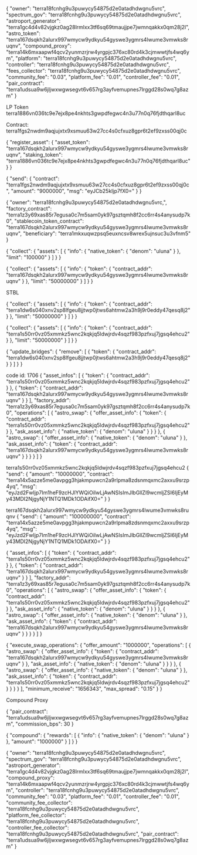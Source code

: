 {
    "owner": "terra18fcnhg9u3puwycy54875d2e0atadhdwgnu5vrc",
    "spectrum_gov": "terra18fcnhg9u3puwycy54875d2e0atadhdwgnu5vrc",
    "astroport_generator": "terra1gc4d4v82vjgkz0ag28lrmlxx3tf6sq69tmaujjpe7jwmnqakkx0qm28j2l",
    "astro_token": "terra167dsqkh2alurx997wmycw9ydkyu54gyswe3ygmrs4lwume3vmwks8ruqnv",
    "compound_proxy": "terra14k6mxaapwf4qcv2yunmzrjrw4yrgpjc376xc80rd4k3cjmwwtjfs4wq6ym",
    "platform": "terra18fcnhg9u3puwycy54875d2e0atadhdwgnu5vrc",
    "controller": "terra18fcnhg9u3puwycy54875d2e0atadhdwgnu5vrc",
    "fees_collector": "terra18fcnhg9u3puwycy54875d2e0atadhdwgnu5vrc",
    "community_fee": "0.03",
    "platform_fee": "0.01",
    "controller_fee": "0.01",
    "pair_contract": "terra1udsua9w6jljwxwgwsegvt6v657rg3ayfvemupnes7lrggd28s0wq7g8azm"
}

LP Token terra1886vn036tc9e7ejx8pe4nkhts3gwpdfegwc4n3u77n0q76fjdthqarl8uc

Contract: terra1fgs2nwdm9aqjujxtx9xsmuu63w27cc4s0cfxuz8gpr6t2ef9zxss00qj0c

{
    "register_asset": {
        "asset_token": "terra167dsqkh2alurx997wmycw9ydkyu54gyswe3ygmrs4lwume3vmwks8ruqnv",
        "staking_token": "terra1886vn036tc9e7ejx8pe4nkhts3gwpdfegwc4n3u77n0q76fjdthqarl8uc"
    }
}

{
    "send": {
        "contract": "terra1fgs2nwdm9aqjujxtx9xsmuu63w27cc4s0cfxuz8gpr6t2ef9zxss00qj0c",
        "amount": "9000000",
        "msg": "eyJCb25kIjp7fX0="
    }
}

{
    "owner": "terra18fcnhg9u3puwycy54875d2e0atadhdwgnu5vrc,",
    "factory_contract": "terra1z3y69xas85r7egusa0c7m5sam0yk97gsztqmh8f2cc6rr4s4anysudp7k0",
    "stablecoin_token_contract": "terra167dsqkh2alurx997wmycw9ydkyu54gyswe3ygmrs4lwume3vmwks8ruqnv",
    "beneficiary": "terra1mkxuqwzpsq5euxncsv8wrex5ujnsuc3u3vfnm5"
}

{
    "collect": {
        "assets": [
            {
                "info": {
                    "native_token": {
                        "denom": "uluna"
                    }
                },
                "limit": "100000"
            }
        ]
    }
}

{
    "collect": {
        "assets": [
            {
                "info": {
                    "token": {
                        "contract_addr": "terra167dsqkh2alurx997wmycw9ydkyu54gyswe3ygmrs4lwume3vmwks8ruqnv"
                    }
                },
                "limit": "50000000"
            }
        ]
    }
}

STBL


{
    "collect": {
        "assets": [
            {
                "info": {
                    "token": {
                        "contract_addr": "terra1dw6s040xnv2sp8lfgeu8jjtwp0jtws6ahtmw2a3h9j9r0eddy47qesq8j2"
                    }
                },
                "limit": "50000000"
            }
        ]
    }
}

{
    "collect": {
        "assets": [
            {
                "info": {
                    "token": {
                        "contract_addr": "terra1s50rr0vz05xmmkz5wnc2kqkjq5ldwjrdv4sqzf983pzfxuj7jgsq4ehcu2"
                    }
                },
                "limit": "50000000"
            }
        ]
    }
}

{
    "update_bridges": {
        "remove": [
                {
                    "token": {
                      "contract_addr": "terra1dw6s040xnv2sp8lfgeu8jjtwp0jtws6ahtmw2a3h9j9r0eddy47qesq8j2"
                    }
                  }
        ]
    }
}

code id: 1706
{
    "asset_infos": [
        {
            "token": {
                "contract_addr": "terra1s50rr0vz05xmmkz5wnc2kqkjq5ldwjrdv4sqzf983pzfxuj7jgsq4ehcu2"
            }
        },
        {
            "token": {
                "contract_addr": "terra167dsqkh2alurx997wmycw9ydkyu54gyswe3ygmrs4lwume3vmwks8ruqnv"
            }
        }
    ],
    "factory_addr": "terra1z3y69xas85r7egusa0c7m5sam0yk97gsztqmh8f2cc6rr4s4anysudp7k0",
    "operations": [
        {
            "astro_swap": {
                "offer_asset_info": {
                    "token": {
                        "contract_addr": "terra1s50rr0vz05xmmkz5wnc2kqkjq5ldwjrdv4sqzf983pzfxuj7jgsq4ehcu2"
                    }
                },
                "ask_asset_info": {
                    "native_token": {
                        "denom": "uluna"
                    }
                }
            }
        },
        {
            "astro_swap": {
                "offer_asset_info": {
                    "native_token": {
                        "denom": "uluna"
                    }
                },
                "ask_asset_info": {
                    "token": {
                        "contract_addr": "terra167dsqkh2alurx997wmycw9ydkyu54gyswe3ygmrs4lwume3vmwks8ruqnv"
                    }
                }
            }
        }
    ]
}

terra1s50rr0vz05xmmkz5wnc2kqkjq5ldwjrdv4sqzf983pzfxuj7jgsq4ehcu2
{
  "send": {
    "amount": "10000000",
    "contract": "terra14x5azze5me0avpgg3hjakmpuwcn2a9rlpma8zdsnmqxmc2axxu9srzp4yq",
    "msg": "eyJzd2FwIjp7Im1heF9zcHJlYWQiOiIwLjAwNSIsImJlbGllZl9wcmljZSI6IjEyMy43MDI2NjgyNjY1NTQ1MDk1ODAifX0="
  }
}

terra167dsqkh2alurx997wmycw9ydkyu54gyswe3ygmrs4lwume3vmwks8ruqnv
{
  "send": {
    "amount": "100000000",
    "contract": "terra14x5azze5me0avpgg3hjakmpuwcn2a9rlpma8zdsnmqxmc2axxu9srzp4yq",
    "msg": "eyJzd2FwIjp7Im1heF9zcHJlYWQiOiIwLjAwNSIsImJlbGllZl9wcmljZSI6IjEyMy43MDI2NjgyNjY1NTQ1MDk1ODAifX0="
  }
}

{
    "asset_infos": [
        {
            "token": {
                "contract_addr": "terra1s50rr0vz05xmmkz5wnc2kqkjq5ldwjrdv4sqzf983pzfxuj7jgsq4ehcu2"
            }
        },
        {
            "token": {
                "contract_addr": "terra167dsqkh2alurx997wmycw9ydkyu54gyswe3ygmrs4lwume3vmwks8ruqnv"
            }
        }
    ],
    "factory_addr": "terra1z3y69xas85r7egusa0c7m5sam0yk97gsztqmh8f2cc6rr4s4anysudp7k0",
    "operations": [
        {
            "astro_swap": {
                "offer_asset_info": {
                    "token": {
                        "contract_addr": "terra1s50rr0vz05xmmkz5wnc2kqkjq5ldwjrdv4sqzf983pzfxuj7jgsq4ehcu2"
                    }
                },
                "ask_asset_info": {
                    "native_token": {
                        "denom": "uluna"
                    }
                }
            }
        },
        {
            "astro_swap": {
                "offer_asset_info": {
                    "native_token": {
                        "denom": "uluna"
                    }
                },
                "ask_asset_info": {
                    "token": {
                        "contract_addr": "terra167dsqkh2alurx997wmycw9ydkyu54gyswe3ygmrs4lwume3vmwks8ruqnv"
                    }
                }
            }
        }
    ]
}

{
    "execute_swap_operations": {
        "offer_amount": "1000000",
        "operations": [
            {
                "astro_swap": {
                    "offer_asset_info": {
                        "token": {
                            "contract_addr": "terra167dsqkh2alurx997wmycw9ydkyu54gyswe3ygmrs4lwume3vmwks8ruqnv"
                        }
                    },
                    "ask_asset_info": {
                        "native_token": {
                            "denom": "uluna"
                        }
                    }
                }
            },
            {
                "astro_swap": {
                    "offer_asset_info": {
                        "native_token": {
                            "denom": "uluna"
                        }
                    },
                    "ask_asset_info": {
                        "token": {
                            "contract_addr": "terra1s50rr0vz05xmmkz5wnc2kqkjq5ldwjrdv4sqzf983pzfxuj7jgsq4ehcu2"
                        }
                    }
                }
            }
        ],
        "minimum_receive": "1656343",
        "max_spread": "0.15"
    }
}

Compound Proxy

{
    "pair_contract": "terra1udsua9w6jljwxwgwsegvt6v657rg3ayfvemupnes7lrggd28s0wq7g8azm",
    "commission_bps": 30
}

{
    "compound": {
        "rewards": [
            {
                "info": {
                    "native_token": {
                        "denom": "uluna"
                    }
                },
                "amount": "1000000"
            }
        ]
    }
}

{
    "owner": "terra18fcnhg9u3puwycy54875d2e0atadhdwgnu5vrc",
    "spectrum_gov": "terra18fcnhg9u3puwycy54875d2e0atadhdwgnu5vrc",
    "astroport_generator": "terra1gc4d4v82vjgkz0ag28lrmlxx3tf6sq69tmaujjpe7jwmnqakkx0qm28j2l",
    "compound_proxy": "terra14k6mxaapwf4qcv2yunmzrjrw4yrgpjc376xc80rd4k3cjmwwtjfs4wq6ym",
    "controller": "terra18fcnhg9u3puwycy54875d2e0atadhdwgnu5vrc",
    "community_fee": "0.03",
    "platform_fee": "0.01",
    "controller_fee": "0.01",
    "community_fee_collector": "terra18fcnhg9u3puwycy54875d2e0atadhdwgnu5vrc",
    "platform_fee_collector": "terra18fcnhg9u3puwycy54875d2e0atadhdwgnu5vrc",
    "controller_fee_collector": "terra18fcnhg9u3puwycy54875d2e0atadhdwgnu5vrc",
    "pair_contract": "terra1udsua9w6jljwxwgwsegvt6v657rg3ayfvemupnes7lrggd28s0wq7g8azm"
}